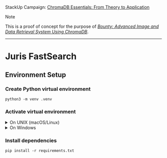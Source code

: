 StackUp Campaign: [ChromaDB Essentials: From Theory to Application](https://earn.stackup.dev/campaigns/chromadb-essentials-from-theory-to-application)
> 

> [!NOTE]
> This is a proof of concept for the purpose of [_Bounty: Advanced Image and Data Retrieval System Using ChromaDB_](https://earn.stackup.dev/campaigns/chromadb-essentials-from-theory-to-application/quests/bounty-advanced-image-and-data-retrieval-system-using-chromadb-48ba).
---

# Juris FastSearch

## Environment Setup

### Create Python virtual environment

```
python3 -m venv .venv
```

### Activate virtual environment

<details>
<summary>On UNIX (macOS/Linux)</summary>

```
source .venv/bin/activate
```
</details>

<details>
<summary>On Windows</summary>

```
.venv\Scripts\activate
```
</details>

### Install dependencies

```
pip install -r requirements.txt
```